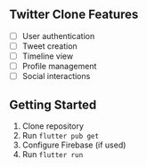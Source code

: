 ## Twitter Clone Features
- [ ] User authentication
- [ ] Tweet creation
- [ ] Timeline view
- [ ] Profile management
- [ ] Social interactions

## Getting Started
1. Clone repository
2. Run `flutter pub get`
3. Configure Firebase (if used)
4. Run `flutter run`
